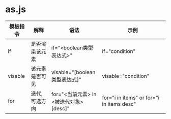 # as.js

模板指令  | 解释 | 语法 | 示例
------------- | ------------- | ------------- | -------------
if | 是否渲染该元素 | if="<boolean类型表达式>" | if="condition"
visable | 该元素是否可见 | visable="[boolean类型表达式]" | visable="condition"
for | 迭代, 可选方向 | for="<当前元素> in <被迭代对象> [desc]" | for="i in items" or for="i in items desc"
